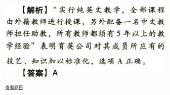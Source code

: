 ![](c7cf22234b77a2e546a3a00697d26bdd.png)

![](143a31d6da851beb7261e27e0a36606d.png)

[查看题目](../战略实施.本章真题.md#15-题目)

